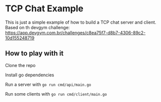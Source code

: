 # TCP Chat Example

This is just a simple example of how to build a TCP chat server and client. Based on th devgym challenge: https://app.devgym.com.br/challenges/c8ea75f7-d8b7-4306-89c2-10d155248719

## How to play with it

Clone the repo

Install go dependencies

Run a server with ```go run cmd/api/main.go ```

Run some clients with ```go run cmd/client/main.go ```
